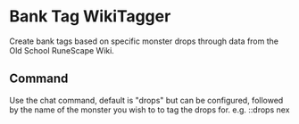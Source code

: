 # Bank Tag WikiTagger
Create bank tags based on specific monster drops through data from the Old School RuneScape Wiki. 
## Command
Use the chat command, default is "drops" but can be configured, followed by the name of the monster you wish to to tag the drops for. 
e.g. ::drops nex
